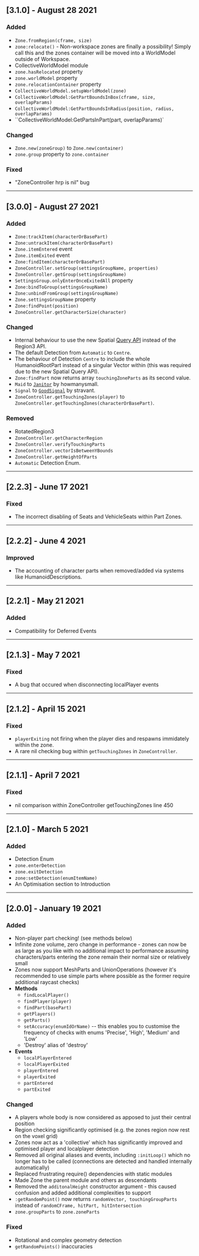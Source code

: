 ## [3.1.0] - August 28 2021
### Added
- ``Zone.fromRegion(cframe, size)``
- ``zone:relocate()`` - Non-workspace zones are finally a possibility! Simply call this and the zones container will be moved into a WorldModel outside of Workspace.
- CollectiveWorldModel module
- ``zone.hasRelocated`` property
- ``zone.worldModel`` property
- ``zone.relocationContainer`` property
- ``CollectiveWorldModel.setupWorldModel(zone)``
- ``CollectiveWorldModel:GetPartBoundsInBox(cframe, size, overlapParams)``
- ``CollectiveWorldModel:GetPartBoundsInRadius(position, radius, overlapParams)``
- ``CollectiveWorldModel:GetPartsInPart(part, overlapParams)`

### Changed
- ``Zone.new(zoneGroup)`` to ``Zone.new(container)``
- ``zone.group`` property to ``zone.container``

### Fixed
- "ZoneController hrp is nil" bug



--------
## [3.0.0] - August 27 2021
### Added
- ``Zone:trackItem(characterOrBasePart)``
- ``Zone:untrackItem(characterOrBasePart)``
- ``Zone.itemEntered`` event
- ``Zone.itemExited`` event
- ``Zone:findItem(characterOrBasePart)``
- ``ZoneController.setGroup(settingsGroupName, properties)``
- ``ZoneController.getGroup(settingsGroupName)``
- ``SettingsGroup.onlyEnterOnceExitedAll`` property
- ``Zone:bindToGroup(settingsGroupName)``
- ``Zone:unbindFromGroup(settingsGroupName)``
- ``Zone.settingsGroupName`` property
- ``Zone:findPoint(position)``
- ``ZoneController.getCharacterSize(character)``

### Changed
- Internal behaviour to use the new Spatial [Query API](https://devforum.roblox.com/t/introducing-overlapparams-new-spatial-query-api/1435720) instead of the Region3 API.
- The default Detection from ``Automatic`` to ``Centre``.
- The behaviour of Detection ``Centre`` to include the whole HumanoidRootPart instead of a singular Vector within (this was required due to the new Spatial Query API).  
- ``Zone:findPart`` now returns array ``touchingZoneParts`` as its second value.
- ``Maid`` to [``Janitor``](https://github.com/howmanysmall/Janitor) by howmanysmall.
- ``Signal`` to [``GoodSignal``](https://devforum.roblox.com/t/lua-signal-class-comparison-optimal-goodsignal-class/1387063) by stravant.
- ``ZoneController.getTouchingZones(player)`` to ``ZoneController.getTouchingZones(characterOrBasePart)``.

### Removed
- RotatedRegion3
- ``ZoneController.getCharacterRegion``
- ``ZoneController.verifyTouchingParts``
- ``ZoneController.vectorIsBetweenYBounds``
- ``ZoneController.getHeightOfParts``
- ``Automatic`` Detection Enum.



--------
## [2.2.3] - June 17 2021
### Fixed
- The incorrect disabling of Seats and VehicleSeats within Part Zones.



--------
## [2.2.2] - June 4 2021
### Improved
- The accounting of character parts when removed/added via systems like HumanoidDescriptions.



--------
## [2.2.1] - May 21 2021
### Added
- Compatibility for Deferred Events



--------
## [2.1.3] - May 7 2021
### Fixed
- A bug that occured when disconnecting localPlayer events



--------
## [2.1.2] - April 15 2021
### Fixed
- ``playerExiting`` not firing when the player dies and respawns immidately within the zone.
- A rare nil checking bug within ``getTouchingZones`` in ``ZoneController``.



--------

## [2.1.1] - April 7 2021
### Fixed
- nil comparison within ZoneController getTouchingZones line 450



--------

## [2.1.0] - March 5 2021
### Added
- Detection Enum
- ``zone.enterDetection``
- ``zone.exitDetection``
- ``zone:setDetection(enumItemName)``
- An Optimisation section to Introduction



--------

## [2.0.0] - January 19 2021
### Added
- Non-player part checking! (see methods below)
- Infinite zone volume, zero change in performance - zones can now be as large as you like with no additional impact to performance assuming characters/parts entering the zone remain their normal size or relatively small
- Zones now support MeshParts and UnionOperations (however it's recommended to use simple parts where possible as the former require additional raycast checks)
- **Methods**
    - ``findLocalPlayer()``
    - ``findPlayer(player)``
    - ``findPart(basePart)``
    - ``getPlayers()``
    - ``getParts()``
    - ``setAccuracy(enumIdOrName)`` -- this enables you to customise the frequency of checks with enums 'Precise', 'High', 'Medium' and 'Low'
    - 'Destroy' alias of 'destroy'
- **Events**
    - ``localPlayerEntered``
    - ``localPlayerExited``
    - ``playerEntered``
    - ``playerExited``
    - ``partEntered``
    - ``partExited``

### Changed
- A players whole body is now considered as apposed to just their central position
- Region checking significantly optimised (e.g. the zones region now rest on the voxel grid)
- Zones now act as a 'collective' which has significantly improved and optimised player and localplayer detection
- Removed all original aliases and events, including ``:initLoop()`` which no longer has to be called (connections are detected and handled internally automatically)
- Replaced frustrating require() dependencies with static modules
- Made Zone the parent module and others as descendants
- Removed the ``additonalHeight`` constructor argument - this caused confusion and added additional complexities to support
- ``:getRandomPoint()`` now returns ``randomVector, touchingGroupParts`` instead of ``randomCFrame, hitPart, hitIntersection``
- ``zone.groupParts`` to ``zone.zoneParts``

### Fixed
- Rotational and complex geometry detection
- ``getRandomPoints()`` inaccuracies